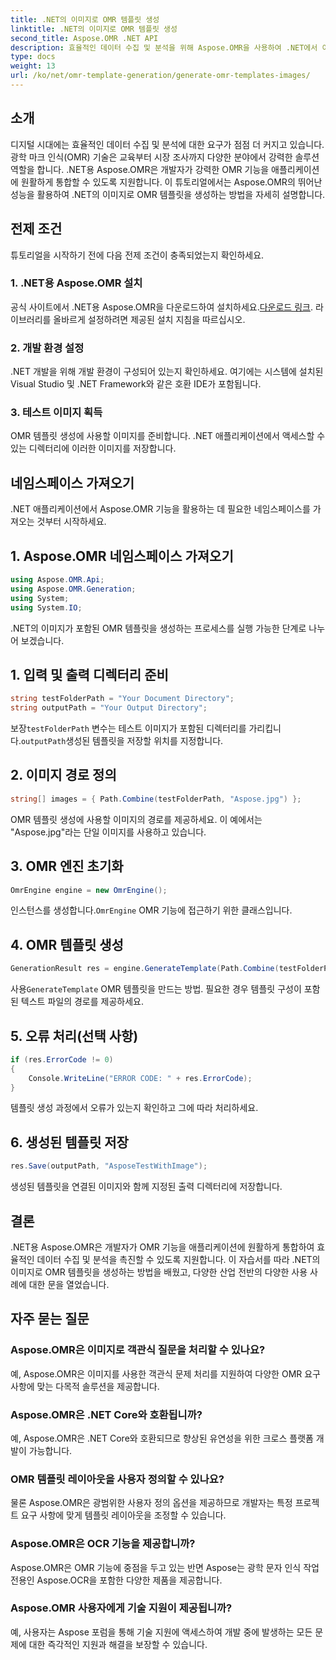 ```yaml
---
title: .NET의 이미지로 OMR 템플릿 생성
linktitle: .NET의 이미지로 OMR 템플릿 생성
second_title: Aspose.OMR .NET API
description: 효율적인 데이터 수집 및 분석을 위해 Aspose.OMR을 사용하여 .NET에서 이미지로 OMR 템플릿을 생성하는 방법을 알아보세요. 오늘 시작해보세요!
type: docs
weight: 13
url: /ko/net/omr-template-generation/generate-omr-templates-images/
---
```

## 소개
디지털 시대에는 효율적인 데이터 수집 및 분석에 대한 요구가 점점 더 커지고 있습니다. 광학 마크 인식(OMR) 기술은 교육부터 시장 조사까지 다양한 분야에서 강력한 솔루션 역할을 합니다. .NET용 Aspose.OMR은 개발자가 강력한 OMR 기능을 애플리케이션에 원활하게 통합할 수 있도록 지원합니다. 이 튜토리얼에서는 Aspose.OMR의 뛰어난 성능을 활용하여 .NET의 이미지로 OMR 템플릿을 생성하는 방법을 자세히 설명합니다.
## 전제 조건
튜토리얼을 시작하기 전에 다음 전제 조건이 충족되었는지 확인하세요.
### 1. .NET용 Aspose.OMR 설치
공식 사이트에서 .NET용 Aspose.OMR을 다운로드하여 설치하세요.[다운로드 링크](https://releases.aspose.com/omr/net/). 라이브러리를 올바르게 설정하려면 제공된 설치 지침을 따르십시오.
### 2. 개발 환경 설정
.NET 개발을 위해 개발 환경이 구성되어 있는지 확인하세요. 여기에는 시스템에 설치된 Visual Studio 및 .NET Framework와 같은 호환 IDE가 포함됩니다.
### 3. 테스트 이미지 획득
OMR 템플릿 생성에 사용할 이미지를 준비합니다. .NET 애플리케이션에서 액세스할 수 있는 디렉터리에 이러한 이미지를 저장합니다.
## 네임스페이스 가져오기
.NET 애플리케이션에서 Aspose.OMR 기능을 활용하는 데 필요한 네임스페이스를 가져오는 것부터 시작하세요.
## 1. Aspose.OMR 네임스페이스 가져오기
```csharp
using Aspose.OMR.Api;
using Aspose.OMR.Generation;
using System;
using System.IO;
```
.NET의 이미지가 포함된 OMR 템플릿을 생성하는 프로세스를 실행 가능한 단계로 나누어 보겠습니다.
## 1. 입력 및 출력 디렉터리 준비
```csharp
string testFolderPath = "Your Document Directory";
string outputPath = "Your Output Directory";
```
 보장`testFolderPath` 변수는 테스트 이미지가 포함된 디렉터리를 가리킵니다.`outputPath`생성된 템플릿을 저장할 위치를 지정합니다.
## 2. 이미지 경로 정의
```csharp
string[] images = { Path.Combine(testFolderPath, "Aspose.jpg") };
```
OMR 템플릿 생성에 사용할 이미지의 경로를 제공하세요. 이 예에서는 "Aspose.jpg"라는 단일 이미지를 사용하고 있습니다.
## 3. OMR 엔진 초기화
```csharp
OmrEngine engine = new OmrEngine();
```
 인스턴스를 생성합니다.`OmrEngine` OMR 기능에 접근하기 위한 클래스입니다.
## 4. OMR 템플릿 생성
```csharp
GenerationResult res = engine.GenerateTemplate(Path.Combine(testFolderPath, "AsposeTestWithImage.txt"), images);
```
 사용`GenerateTemplate` OMR 템플릿을 만드는 방법. 필요한 경우 템플릿 구성이 포함된 텍스트 파일의 경로를 제공하세요.
## 5. 오류 처리(선택 사항)
```csharp
if (res.ErrorCode != 0)
{
    Console.WriteLine("ERROR CODE: " + res.ErrorCode);
}
```
템플릿 생성 과정에서 오류가 있는지 확인하고 그에 따라 처리하세요.
## 6. 생성된 템플릿 저장
```csharp
res.Save(outputPath, "AsposeTestWithImage");
```
생성된 템플릿을 연결된 이미지와 함께 지정된 출력 디렉터리에 저장합니다.
## 결론
.NET용 Aspose.OMR은 개발자가 OMR 기능을 애플리케이션에 원활하게 통합하여 효율적인 데이터 수집 및 분석을 촉진할 수 있도록 지원합니다. 이 자습서를 따라 .NET의 이미지로 OMR 템플릿을 생성하는 방법을 배웠고, 다양한 산업 전반의 다양한 사용 사례에 대한 문을 열었습니다.
## 자주 묻는 질문
### Aspose.OMR은 이미지로 객관식 질문을 처리할 수 있나요?
예, Aspose.OMR은 이미지를 사용한 객관식 문제 처리를 지원하여 다양한 OMR 요구 사항에 맞는 다목적 솔루션을 제공합니다.
### Aspose.OMR은 .NET Core와 호환됩니까?
예, Aspose.OMR은 .NET Core와 호환되므로 향상된 유연성을 위한 크로스 플랫폼 개발이 가능합니다.
### OMR 템플릿 레이아웃을 사용자 정의할 수 있나요?
물론 Aspose.OMR은 광범위한 사용자 정의 옵션을 제공하므로 개발자는 특정 프로젝트 요구 사항에 맞게 템플릿 레이아웃을 조정할 수 있습니다.
### Aspose.OMR은 OCR 기능을 제공합니까?
Aspose.OMR은 OMR 기능에 중점을 두고 있는 반면 Aspose는 광학 문자 인식 작업 전용인 Aspose.OCR을 포함한 다양한 제품을 제공합니다.
### Aspose.OMR 사용자에게 기술 지원이 제공됩니까?
예, 사용자는 Aspose 포럼을 통해 기술 지원에 액세스하여 개발 중에 발생하는 모든 문제에 대한 즉각적인 지원과 해결을 보장할 수 있습니다.